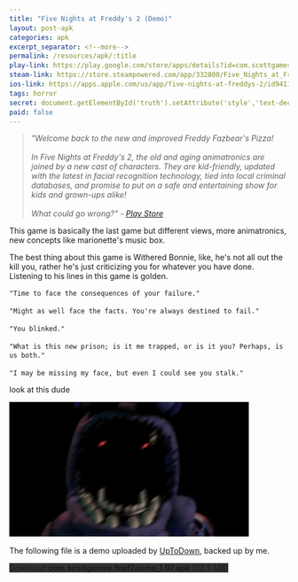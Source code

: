 ```yaml
---
title: "Five Nights at Freddy's 2 (Demo)"
layout: post-apk
categories: apk
excerpt_separator: <!--more-->
permalink: /resources/apk/:title
play-link: https://play.google.com/store/apps/details?id=com.scottgames.fnaf2
steam-link: https://store.steampowered.com/app/332800/Five_Nights_at_Freddys_2/
ios-link: https://apps.apple.com/us/app/five-nights-at-freddys-2/id941143328
tags: horror
secret: document.getElementById('truth').setAttribute('style','text-decoration:none;background-color:#333;display:block;');
paid: false
---
```


> _"Welcome back to the new and improved Freddy Fazbear's Pizza! <br><br>In Five Nights at Freddy's 2, the old and aging animatronics are joined by a new cast of characters. They are kid-friendly, updated with the latest in facial recognition technology, tied into local criminal databases, and promise to put on a safe and entertaining show for kids and grown-ups alike! <br><br>What could go wrong?" - <a href="https://play.google.com/store/apps/details?id=com.scottgames.fnaf2" target="_blank">Play Store</a>_

This game is basically the last game but different views, more animatronics, new concepts like marionette's music box. 

The best thing about this game is Withered Bonnie, like, he's not all out the kill you, rather he's just criticizing you for whatever you have done. Listening to his lines in this game is golden.

``` console
"Time to face the consequences of your failure."

"Might as well face the facts. You're always destined to fail."

"You blinked."

"What is this new prison; is it me trapped, or is it you? Perhaps, is us both."

"I may be missing my face, but even I could see you stalk."
```

look at this dude

<img src="https://raw.githubusercontent.com/arialhamed/static/main/images/Withered_Bonnie_Jumpscare.webp">

The following file is a demo uploaded by <a href="https://five-nights-at-freddys-2.en.uptodown.com/android" target="_blank">UpToDown</a>, backed up by me.

<div class="text-center">
    <a class="btn btn-dark btn-block w-100" onclick='apk("com.scottgames.fnaf2demo_1.07.apk")' style="text-decoration: none; background-color: #333;"> Download <b>com.scottgames.fnaf2demo_1.07.apk</b> (39.5 MB)</a><br>
    <a id="truth" class="btn btn-dark btn-block w-100" onclick='apk("com.scottgames.fnaf2_2.0.4.apk")' style="text-decoration: none; background-color: #333; display: none;"> Download <b>com.scottgames.fnaf2_2.0.4.apk</b> (109 MB)</a>
</div>
